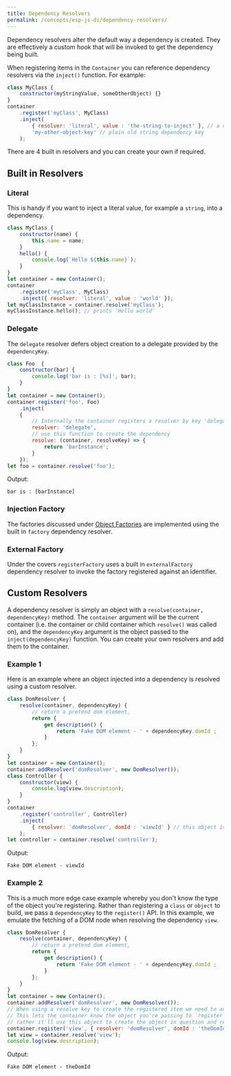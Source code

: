 ```yaml
---
title: Dependency Resolvers
permalink: /concepts/esp-js-di/dependency-resolvers/
---
```


Dependency resolvers alter the default way a dependency is created.
They are effectively a custom hook that will be invoked to get the dependency being built. 

When registering items in the `Container` you can reference dependency resolvers via the `inject()` function. 
For example:

```javascript
class MyClass {
    constructor(myStringValue, someOtherObject) {}
}
container
    .register('myClass', MyClass)
    .inject(
        { resolver: 'literal', value : 'the-string-to-inject' }, // a dependency key referencing a build in literal resolver
        'my-other-object-key' // plain old string dependency key
    );
```

There are 4 built in resolvers and you can create your own if required.

## Built in Resolvers

### Literal

This is handy if you want to inject a literal value, for example a `string`, into a dependency.

```javascript
class MyClass {
    constructor(name) {
        this.name = name;
    }
    hello() {
        console.log(`Hello ${this.name}`);
    }
}
let container = new Container();
container
    .register('myClass', MyClass)
    .inject({ resolver: 'literal', value : 'world' });
let myClassInstance = container.resolve('myClass');
myClassInstance.hello(); // prints 'Hello world'
```

### Delegate

The `delegate` resolver defers object creation to a delegate provided by the `dependencyKey`.

```javascript
class Foo  {
    constructor(bar) {
        console.log('bar is : [%s]', bar);
    }
}
let container = new Container();
container.register('foo', Foo)
    .inject(
    {
        // Internally the container registers a resolver by key 'delegate'
        resolver: 'delegate',
        // use this function to create the dependency 
        resolve: (container, resolveKey) => {
            return 'barInstance';
        }
    });
let foo = container.resolve('foo');
```

Output:

```
bar is : [barInstance]
```

### Injection Factory

The factories discussed under [Object Factories](./05-object-factories.md) are implemented using the built in `factory` dependency resolver.

### External Factory

Under the covers `registerFactory` uses a built in `externalFactory` dependency resolver to invoke the factory registered against an identifier.

## Custom Resolvers

A dependency resolver is simply an object with a `resolve(container, dependencyKey)` method.
The `container` argument will be the current container (i.e. the container or child container which `resolve()` was called on), and the `dependencyKey` argument is the object passed to the `inject(dependencyKey)` function.
You can create your own resolvers and add them to the container.

### Example 1

Here is an example where an object injected into a dependency is resolved using a custom resolver.

```javascript
class DomResolver {
    resolve(container, dependencyKey) {
        // return a pretend dom element,
        return {
            get description() {
                return 'Fake DOM element - ' + dependencyKey.domId ;
            }
        };
    }
}
let container = new Container();
container.addResolver('domResolver', new DomResolver());
class Controller {
    constructor(view) {
        console.log(view.description);
    }
}
container
    .register('controller', Controller)
    .inject(
        { resolver: 'domResolver', domId : 'viewId' } // this object is the 'dependencyKey'
    );
let controller = container.resolve('controller');
```

Output:

```
Fake DOM element - viewId
```

### Example 2

This is a much more edge case example whereby you don't know the type of the object you're registering.
Rather than registering a `class` or `object` to build, we pass a `dependencyKey` to the `register()` API.
In this example, we emulate the fetching of a DOM node when resolving the dependency `view`. 

```javascript
class DomResolver {
    resolve(container, dependencyKey) {
        // return a pretend dom element,
        return {
            get description() {
                return 'Fake DOM element - ' + dependencyKey.domId ;
            }
        };
    }
}
let container = new Container();
container.addResolver('domResolver', new DomResolver());
// When using a resolve key to create the registered item we need to add a 'isdependencyKey' property. 
// This lets the container know the object you're passing to `register` isn't what should be returned when something calls resolve, 
// rather it'll use this object to create the object in question and return that to the caller. 
container.register('view', { resolver: 'domResolver', domId : 'theDomId', isdependencyKey: true });
let view = container.resolve('view');
console.log(view.description);
```

Output:

```
Fake DOM element - theDomId
```



